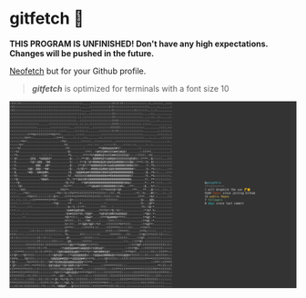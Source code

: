 # gitfetch 👹

**THIS PROGRAM IS UNFINISHED! Don't have any high expectations. Changes will be pushed in the future.**

[Neofetch](https://github.com/dylanaraps/neofetch) but for your Github profile.

> ***gitfetch*** is optimized for terminals with a font size 10

![](assets/gitfetch.png)
